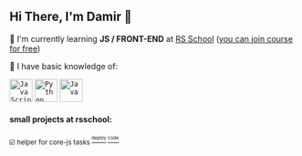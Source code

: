 ## Hi There, I'm Damir :wave:
:seedling: I'm currently learning **JS / FRONT-END** at [RS School](https://rs.school/) ([you can join course for free](https://app.rs.school/registry/student?course=js-fe-2023Q4))


:triangular_flag_on_post: I have basic knowledge of:


<a href="https://www.javascript.com"><code><img alt="JavaScript" height="40px" src="https://cdn.svgporn.com/logos/javascript.svg" /></code></a>
<a href="https://www.python.org"><code><img alt="Python" height="40px" src="https://cdn.svgporn.com/logos/python.svg" /></code></a>
<a href="https://www.java.com"><code><img alt="Java" height="40px" src="https://cdn.svgporn.com/logos/java.svg" /></code></a>


#### small projects at rsschool:

<sup>:ballot_box_with_check: helper for core-js tasks<sup>
[<sup>deploy</sup>](https://w8mycode.github.io/idk-what-core-js-want/)
[<sup>code</sup>](https://github.com/w8mycode/idk-what-core-js-want)
